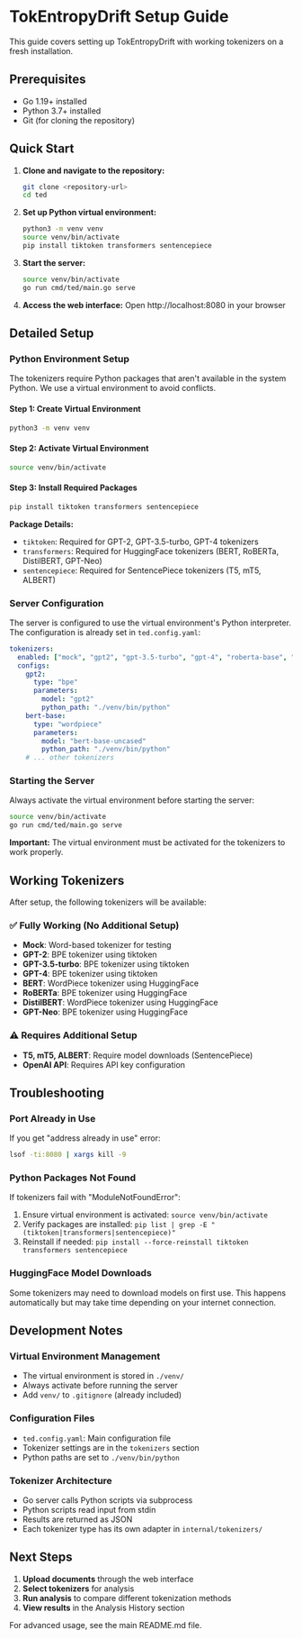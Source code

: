 # TokEntropyDrift Setup Guide

This guide covers setting up TokEntropyDrift with working tokenizers on a fresh installation.

## Prerequisites

- Go 1.19+ installed
- Python 3.7+ installed
- Git (for cloning the repository)

## Quick Start

1. **Clone and navigate to the repository:**
   ```bash
   git clone <repository-url>
   cd ted
   ```

2. **Set up Python virtual environment:**
   ```bash
   python3 -m venv venv
   source venv/bin/activate
   pip install tiktoken transformers sentencepiece
   ```

3. **Start the server:**
   ```bash
   source venv/bin/activate
   go run cmd/ted/main.go serve
   ```

4. **Access the web interface:**
   Open http://localhost:8080 in your browser

## Detailed Setup

### Python Environment Setup

The tokenizers require Python packages that aren't available in the system Python. We use a virtual environment to avoid conflicts.

#### Step 1: Create Virtual Environment
```bash
python3 -m venv venv
```

#### Step 2: Activate Virtual Environment
```bash
source venv/bin/activate
```

#### Step 3: Install Required Packages
```bash
pip install tiktoken transformers sentencepiece
```

**Package Details:**
- `tiktoken`: Required for GPT-2, GPT-3.5-turbo, GPT-4 tokenizers
- `transformers`: Required for HuggingFace tokenizers (BERT, RoBERTa, DistilBERT, GPT-Neo)
- `sentencepiece`: Required for SentencePiece tokenizers (T5, mT5, ALBERT)

### Server Configuration

The server is configured to use the virtual environment's Python interpreter. The configuration is already set in `ted.config.yaml`:

```yaml
tokenizers:
  enabled: ["mock", "gpt2", "gpt-3.5-turbo", "gpt-4", "roberta-base", "bert-base", "distilbert-base"]
  configs:
    gpt2:
      type: "bpe"
      parameters:
        model: "gpt2"
        python_path: "./venv/bin/python"
    bert-base:
      type: "wordpiece"
      parameters:
        model: "bert-base-uncased"
        python_path: "./venv/bin/python"
    # ... other tokenizers
```

### Starting the Server

Always activate the virtual environment before starting the server:

```bash
source venv/bin/activate
go run cmd/ted/main.go serve
```

**Important:** The virtual environment must be activated for the tokenizers to work properly.

## Working Tokenizers

After setup, the following tokenizers will be available:

### ✅ Fully Working (No Additional Setup)
- **Mock**: Word-based tokenizer for testing
- **GPT-2**: BPE tokenizer using tiktoken
- **GPT-3.5-turbo**: BPE tokenizer using tiktoken  
- **GPT-4**: BPE tokenizer using tiktoken
- **BERT**: WordPiece tokenizer using HuggingFace
- **RoBERTa**: BPE tokenizer using HuggingFace
- **DistilBERT**: WordPiece tokenizer using HuggingFace
- **GPT-Neo**: BPE tokenizer using HuggingFace

### ⚠️ Requires Additional Setup
- **T5, mT5, ALBERT**: Require model downloads (SentencePiece)
- **OpenAI API**: Requires API key configuration

## Troubleshooting

### Port Already in Use
If you get "address already in use" error:
```bash
lsof -ti:8080 | xargs kill -9
```

### Python Packages Not Found
If tokenizers fail with "ModuleNotFoundError":
1. Ensure virtual environment is activated: `source venv/bin/activate`
2. Verify packages are installed: `pip list | grep -E "(tiktoken|transformers|sentencepiece)"`
3. Reinstall if needed: `pip install --force-reinstall tiktoken transformers sentencepiece`

### HuggingFace Model Downloads
Some tokenizers may need to download models on first use. This happens automatically but may take time depending on your internet connection.

## Development Notes

### Virtual Environment Management
- The virtual environment is stored in `./venv/`
- Always activate before running the server
- Add `venv/` to `.gitignore` (already included)

### Configuration Files
- `ted.config.yaml`: Main configuration file
- Tokenizer settings are in the `tokenizers` section
- Python paths are set to `./venv/bin/python`

### Tokenizer Architecture
- Go server calls Python scripts via subprocess
- Python scripts read input from stdin
- Results are returned as JSON
- Each tokenizer type has its own adapter in `internal/tokenizers/`

## Next Steps

1. **Upload documents** through the web interface
2. **Select tokenizers** for analysis
3. **Run analysis** to compare different tokenization methods
4. **View results** in the Analysis History section

For advanced usage, see the main README.md file. 